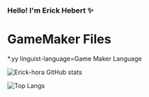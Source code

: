 ### Hello! I'm Erick Hebert ✨

# GameMaker Files
*.yy linguist-language=Game Maker Language

![Erick-hora GitHub stats](https://github-readme-stats.vercel.app/api?username=Erick-hora&show_icons=true&theme=dracula)

![Top Langs](https://github-readme-stats.vercel.app/api/top-langs/?username=Erick-hora&layout=compact)
